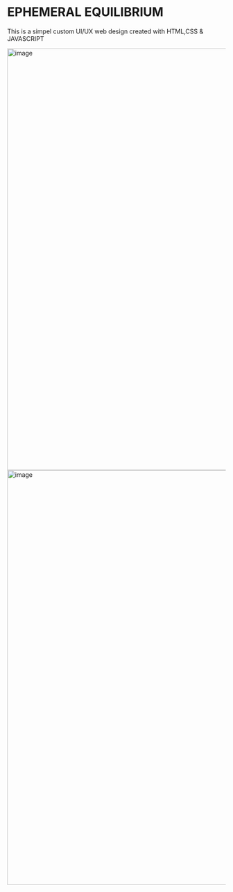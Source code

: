 <h1>EPHEMERAL EQUILIBRIUM</h1>

This is a simpel custom UI/UX web design created with HTML,CSS & JAVASCRIPT

<img width="1915" height="972" alt="image" src="https://github.com/user-attachments/assets/3aba6f91-1100-433f-85dc-93040974b77c" />
<img width="1900" height="956" alt="image" src="https://github.com/user-attachments/assets/cfe3075a-29e0-413f-9892-8b2603aae6bc" />

